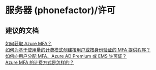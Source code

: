 <properties
    pageTitle="服务器 (phonefactor)/许可"
    description="服务器 (phonefactor)/许可"
    service="microsoft.multifactorauthentication"
    resource=""
    authors="aashu"
    displayOrder=""
    selfHelpType="generic"
    supportTopicIds="32336321"
    resourceTags=""
    productPesIds="14947"
    cloudEnvironments="public"
/>


# 服务器 (phonefactor)/许可


## **建议的文档**
[如何获取 Azure MFA？](https://azure.microsoft.com/documentation/articles/multi-factor-authentication/#how-to-get-azure-multi-factor-authentication)<br>
[如何为基于使用量的计费模式创建按用户或按身份验证的 MFA 提供程序？](https://azure.microsoft.com/documentation/articles/multi-factor-authentication-get-started-cloud/#creating-an-azure-multi-factor-auth-provider)<br>
[如何向用户分配 MFA、Azure AD Premium 或 EMS 许可证？](https://azure.microsoft.com/documentation/articles/multi-factor-authentication-get-started-cloud/#assigning-an-azure-mfa-azure-ad-premium-or-enterprise-mobility-license-to-users)<br>
[Azure MFA 的计费方式是怎样的？](https://azure.microsoft.com/documentation/articles/multi-factor-authentication-faq/#billing)



<!--HONumber=Jul16_HO4-->


